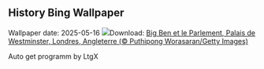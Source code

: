 ## History Bing Wallpaper
Wallpaper date: 2025-05-16
![](https://www.bing.com/th?id=OHR.LondonParliament_FR-CA5953075678_UHD.jpg&w=1000)Download: [Big Ben et le Parlement, Palais de Westminster, Londres, Angleterre (© Puthipong Worasaran/Getty Images)](https://www.bing.com/th?id=OHR.LondonParliament_FR-CA5953075678_UHD.jpg)

Auto get programm by LtgX
